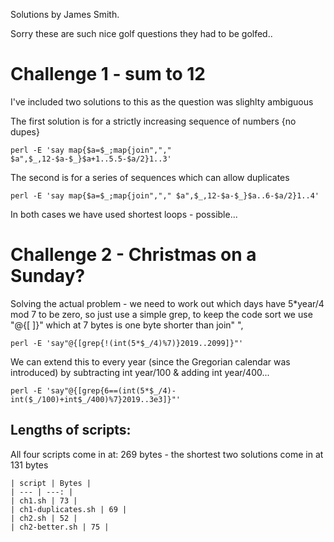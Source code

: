 Solutions by James Smith.

Sorry these are such nice golf questions they had to be golfed..

# Challenge 1 - sum to 12

I've included two solutions to this as the question was slighlty ambiguous

The first solution is for a strictly increasing sequence of numbers {no dupes}
```
perl -E 'say map{$a=$_;map{join","," $a",$_,12-$a-$_}$a+1..5.5-$a/2}1..3'
```

The second is for a series of sequences which can allow duplicates
```
perl -E 'say map{$a=$_;map{join","," $a",$_,12-$a-$_}$a..6-$a/2}1..4'
```

In both cases we have used shortest loops - possible...

# Challenge 2 - Christmas on a Sunday?

Solving the actual problem - we need to work out which days have 5*year/4 mod 7 to be zero, so just use a simple grep, to keep the code sort we use "@{[ ]}" which at 7 bytes is one byte shorter than join" ",

```
perl -E 'say"@{[grep{!(int(5*$_/4)%7)}2019..2099]}"'
```

We can extend this to every year (since the Gregorian calendar was introduced) by subtracting
int year/100 & adding int year/400...

```
perl -E 'say"@{[grep{6==(int(5*$_/4)-int($_/100)+int$_/400)%7}2019..3e3]}"'
```

## Lengths of scripts:
All four scripts come in at: 269 bytes - the shortest two solutions come in at 131 bytes
```
| script | Bytes |
| --- | ---: |
| ch1.sh | 73 |
| ch1-duplicates.sh | 69 |
| ch2.sh | 52 |
| ch2-better.sh | 75 |
```
